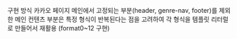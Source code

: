 구현 방식
카카오 페이지 메인에서 고정되는 부분(header, genre-nav, footer)를 제외한
메인 컨텐츠 부분은 특정 형식이 반복된다는 점을 고려하여
각 형식을 템플릿 리터럴로 만들어서 재활용 (format0~12 구현)
